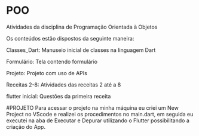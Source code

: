 # POO
Atividades da disciplina de Programação Orientada à Objetos

Os conteúdos estão dispostos da seguinte maneira:

Classes_Dart: Manuseio inicial de classes na linguagem Dart

Formulário: Tela contendo formulário

Projeto: Projeto com uso de APIs 

Receitas 2-8: Atividades das receitas 2 até a 8

flutter inicial: Questões da primeira receita

#PROJETO
Para acessar o projeto na minha máquina eu criei um New Project no VScode e realizei os procedimentos no main.dart,
em seguida eu executei na aba de Executar e Depurar utilizando o Flutter possibilitando a criação do App.
